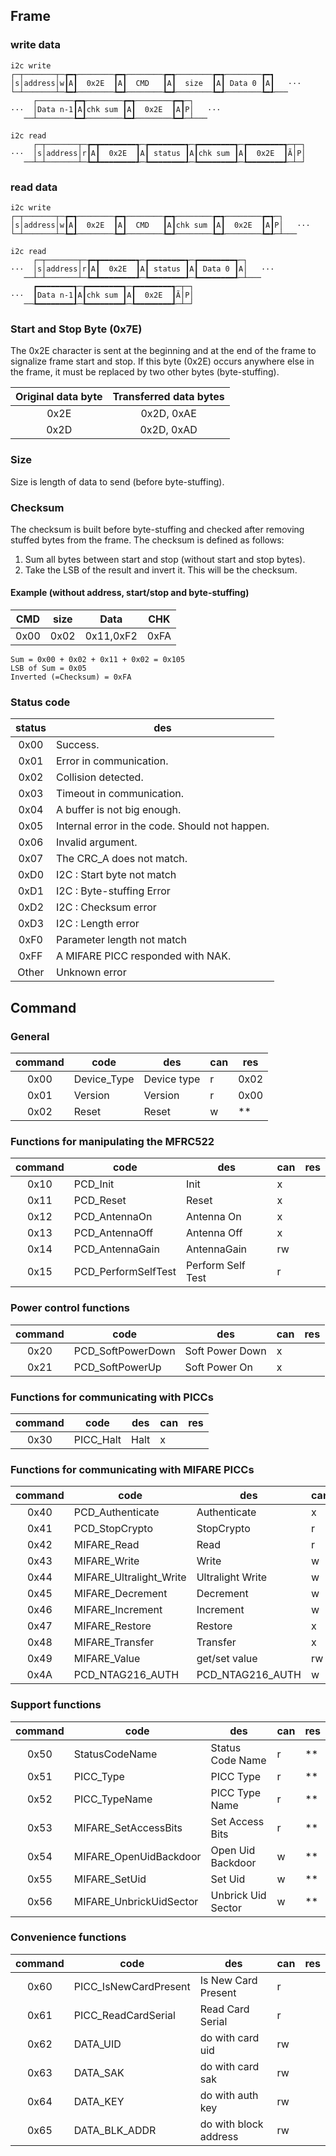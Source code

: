 ## Frame

### write data
```
i2c write
┌─┬───────┬─┲━┱────────┲━┱────────┲━┱────────┲━┱────────┲━┓
│s│address│w┃A┃  0x2E  ┃A┃  CMD   ┃A┃  size  ┃A┃ Data 0 ┃A┃   ···
└─┴───────┴─┺━┹────────┺━┹────────┺━┹────────┺━┹────────┺━┹───
     ┌────────┲━┱────────┲━┱────────┲━┱─┐
···  │Data n-1┃A┃chk sum ┃A┃  0x2E  ┃A┃P│   ···
   ──┴────────┺━┹────────┺━┹────────┺━┹─┴───

i2c read
     ┌─┬───────┬─┲━┳━━━━━━━━┱─┲━━━━━━━━┱─┲━━━━━━━━┱─┲━━━━━━━━┱─┬─┐
···  │s│address│r┃A┃  0x2E  ┃A┃ status ┃A┃chk sum ┃A┃  0x2E  ┃Ã│P│
   ──┴─┴───────┴─┺━┻━━━━━━━━┹─┺━━━━━━━━┹─┺━━━━━━━━┹─┺━━━━━━━━┹─┴─┘
```

### read data
```
i2c write
┌─┬───────┬─┲━┱────────┲━┱────────┲━┱────────┲━┱────────┲━┱─┐
│s│address│w┃A┃  0x2E  ┃A┃  CMD   ┃A┃chk sum ┃A┃  0x2E  ┃A┃P│   ···
└─┴───────┴─┺━┹────────┺━┹────────┺━┹────────┺━┹────────┺━┹─┴───

i2c read
     ┌─┬───────┬─┲━┳━━━━━━━━┱─┲━━━━━━━━┱─┲━━━━━━━━┱─┐
···  │s│address│r┃A┃  0x2E  ┃A┃ status ┃A┃ Data 0 ┃A│   ···
   ──┴─┴───────┴─┺━┻━━━━━━━━┹─┺━━━━━━━━┹─┺━━━━━━━━┹─┴───
     ┏━━━━━━━━┱─┲━━━━━━━━┱─┲━━━━━━━━┱─┬─┐
···  ┃Data n-1┃A┃chk sum ┃A┃  0x2E  ┃Ã│P│
   ──┺━━━━━━━━┹─┺━━━━━━━━┹─┺━━━━━━━━┹─┴─┘
```

### Start and Stop Byte (0x7E)
The 0x2E character is sent at the beginning and at the end of the frame to 
signalize frame start and stop. If this byte (0x2E) occurs anywhere else in 
the frame, it must be replaced by two other bytes (byte-stuffing).

| Original data byte | Transferred data bytes |
| :----------------: | :--------------------: |
|        0x2E        |       0x2D, 0xAE       |
|        0x2D        |       0x2D, 0xAD       |

### Size
Size is length of data to send (before byte-stuffing).

### Checksum
The checksum is built before byte-stuffing and checked after removing stuffed 
bytes from the frame. The checksum is defined as follows:
1. Sum all bytes between start and stop (without start and stop bytes).
2. Take the LSB of the result and invert it. This will be the checksum.

#### Example (without address, start/stop and byte-stuffing)
|  CMD  | size  |   Data    |  CHK  |
| :---: | :---: | :-------: | :---: |
| 0x00  | 0x02  | 0x11,0xF2 | 0xFA  |

```
Sum = 0x00 + 0x02 + 0x11 + 0x02 = 0x105
LSB of Sum = 0x05
Inverted (=Checksum) = 0xFA
```

### Status code
| status | des                                            |
| :----: | ---------------------------------------------- |
|  0x00  | Success.                                       |
|  0x01  | Error in communication.                        |
|  0x02  | Collision detected.                            |
|  0x03  | Timeout in communication.                      |
|  0x04  | A buffer is not big enough.                    |
|  0x05  | Internal error in the code. Should not happen. |
|  0x06  | Invalid argument.                              |
|  0x07  | The CRC_A does not match.                      |
|  0xD0  | I2C : Start byte not match                     |
|  0xD1  | I2C : Byte-stuffing Error                      |
|  0xD2  | I2C : Checksum error                           |
|  0xD3  | I2C : Length error                             |
|  0xF0  | Parameter length not match                     |
|  0xFF  | A MIFARE PICC responded with NAK.              |
| Other  | Unknown error                                  |

## Command
### General
| command | code        | des         | can | res  |
| :-----: | ----------- | ----------- | --- | ---- |
|  0x00   | Device_Type | Device type | r   | 0x02 |
|  0x01   | Version     | Version     | r   | 0x00 |
|  0x02   | Reset       | Reset       | w   | **   |

### Functions for manipulating the MFRC522
| command | code                | des               | can | res |
| :-----: | ------------------- | ----------------- | --- | --- |
|  0x10   | PCD_Init            | Init              | x   |
|  0x11   | PCD_Reset           | Reset             | x   |
|  0x12   | PCD_AntennaOn       | Antenna On        | x   |
|  0x13   | PCD_AntennaOff      | Antenna Off       | x   |
|  0x14   | PCD_AntennaGain     | AntennaGain       | rw  |
|  0x15   | PCD_PerformSelfTest | Perform Self Test | r   |

### Power control functions
| command | code              | des             | can | res |
| :-----: | ----------------- | --------------- | --- | --- |
|  0x20   | PCD_SoftPowerDown | Soft Power Down | x   |
|  0x21   | PCD_SoftPowerUp   | Soft Power On   | x   |

### Functions for communicating with PICCs
| command | code      | des  | can | res |
| :-----: | --------- | ---- | --- | --- |
|  0x30   | PICC_Halt | Halt | x   |

### Functions for communicating with MIFARE PICCs
| command | code                    | des              | can | res |
| :-----: | ----------------------- | ---------------- | --- | --- |
|  0x40   | PCD_Authenticate        | Authenticate     | x   |
|  0x41   | PCD_StopCrypto          | StopCrypto       | r   |
|  0x42   | MIFARE_Read             | Read             | r   |
|  0x43   | MIFARE_Write            | Write            | w   |
|  0x44   | MIFARE_Ultralight_Write | Ultralight Write | w   |
|  0x45   | MIFARE_Decrement        | Decrement        | w   |
|  0x46   | MIFARE_Increment        | Increment        | w   |
|  0x47   | MIFARE_Restore          | Restore          | x   |
|  0x48   | MIFARE_Transfer         | Transfer         | x   |
|  0x49   | MIFARE_Value            | get/set value    | rw  |
|  0x4A   | PCD_NTAG216_AUTH        | PCD_NTAG216_AUTH | w   | **  |

### Support functions
| command | code                    | des                | can | res |
| :-----: | ----------------------- | ------------------ | --- | --- |
|  0x50   | StatusCodeName          | Status Code Name   | r   | **  |
|  0x51   | PICC_Type               | PICC Type          | r   | **  |
|  0x52   | PICC_TypeName           | PICC Type Name     | r   | **  |
|  0x53   | MIFARE_SetAccessBits    | Set Access Bits    | r   | **  |
|  0x54   | MIFARE_OpenUidBackdoor  | Open Uid Backdoor  | w   | **  |
|  0x55   | MIFARE_SetUid           | Set Uid            | w   | **  |
|  0x56   | MIFARE_UnbrickUidSector | Unbrick Uid Sector | w   | **  |

### Convenience functions
| command | code                  | des                   | can | res |
| :-----: | --------------------- | --------------------- | --- | --- |
|  0x60   | PICC_IsNewCardPresent | Is New Card Present   | r   |
|  0x61   | PICC_ReadCardSerial   | Read Card Serial      | r   |
|  0x62   | DATA_UID              | do with card uid      | rw  |
|  0x63   | DATA_SAK              | do with card sak      | rw  |
|  0x64   | DATA_KEY              | do with auth key      | rw  |
|  0x65   | DATA_BLK_ADDR         | do with block address | rw  |